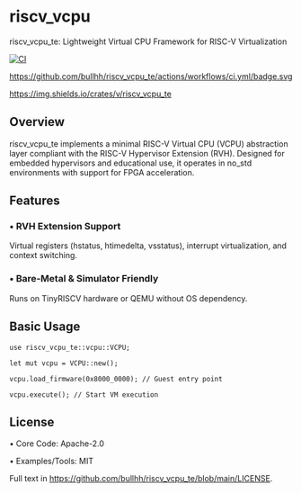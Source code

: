 # **riscv_vcpu**

riscv_vcpu_te: Lightweight Virtual CPU Framework for RISC-V Virtualization

[![CI](https://github.com/arceos-hypervisor/riscv_vcpu/actions/workflows/ci.yml/badge.svg?branch=master)](https://github.com/arceos-hypervisor/riscv_vcpu/actions/workflows/ci.yml)

https://github.com/bullhh/riscv_vcpu_te/actions/workflows/ci.yml/badge.svg

https://img.shields.io/crates/v/riscv_vcpu_te

## Overview

riscv_vcpu_te implements a minimal RISC-V Virtual CPU (VCPU) abstraction layer compliant with the RISC-V Hypervisor Extension (RVH). Designed for embedded hypervisors and educational use, it operates in no_std environments with support for FPGA acceleration.



## Features

### • RVH Extension Support  

 Virtual registers (hstatus, htimedelta, vsstatus), interrupt virtualization, and context switching.  

### • Bare-Metal & Simulator Friendly  

 Runs on TinyRISCV hardware or QEMU without OS dependency.  



## Basic Usage

```
use riscv_vcpu_te::vcpu::VCPU;

let mut vcpu = VCPU::new();

vcpu.load_firmware(0x8000_0000); // Guest entry point

vcpu.execute(); // Start VM execution
```

 

## License

• Core Code: Apache-2.0  

• Examples/Tools: MIT  

Full text in https://github.com/bullhh/riscv_vcpu_te/blob/main/LICENSE.  